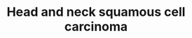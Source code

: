---
annotations:
- type: Disease Ontology
  value: head and neck carcinoma
authors:
- Khanspers
- Egonw
- DeSl
- Marvin M2
- MaintBot
- Eweitz
description: HNSCC, which includes malignant squamous lesions arising in the oral
  cavity, larynx and pharynx, is the seventh most common cancer in the world. HNSCC
  has a remarkable multiplicity and diversity of genetic alterations. Most genomic
  alterations in HNSCC converge in a handful of molecular pathways resulting in cell
  cycle deregulation, genomic instability, cell differentiation defects, and persistent
  mitogenic signaling, the latter involving aberrant PI3K/mTOR pathway activation
  thereby rendering HNSCC responsive to PI3K/mTOR inhibitors.  Pathway is based on
  [https://europepmc.org/articles/PMC4348071 Fig 1 from Iglesias-Bartolome et al],
  [https://www.nature.com/articles/nature14129 Fig 5 from Li et al] and [https://clinicalgate.com/the-molecular-pathogenesis-of-head-and-neck-cancer/
  Fig 33-3 from Clinicalgate].   Description is modified from [https://europepmc.org/articles/PMC4348071
  Iglesias-Bartolome et al].
last-edited: 2021-05-22
organisms:
- Homo sapiens
redirect_from:
- /index.php/Pathway:WP4674
- /instance/WP4674
schema-jsonld:
- '@context': https://schema.org/
  '@id': https://wikipathways.github.io/pathways/WP4674.html
  '@type': Dataset
  creator:
    '@type': Organization
    name: WikiPathways
  description: HNSCC, which includes malignant squamous lesions arising in the oral
    cavity, larynx and pharynx, is the seventh most common cancer in the world. HNSCC
    has a remarkable multiplicity and diversity of genetic alterations. Most genomic
    alterations in HNSCC converge in a handful of molecular pathways resulting in
    cell cycle deregulation, genomic instability, cell differentiation defects, and
    persistent mitogenic signaling, the latter involving aberrant PI3K/mTOR pathway
    activation thereby rendering HNSCC responsive to PI3K/mTOR inhibitors.  Pathway
    is based on [https://europepmc.org/articles/PMC4348071 Fig 1 from Iglesias-Bartolome
    et al], [https://www.nature.com/articles/nature14129 Fig 5 from Li et al] and
    [https://clinicalgate.com/the-molecular-pathogenesis-of-head-and-neck-cancer/
    Fig 33-3 from Clinicalgate].   Description is modified from [https://europepmc.org/articles/PMC4348071
    Iglesias-Bartolome et al].
  keywords:
  - TSC1
  - EGFR
  - TP63
  - FGFR3
  - MAML1
  - DDIT4
  - STK11
  - TP53
  - NUMB
  - mTOR inhibitors
  - PTEN
  - CCND1
  - 'p14 ARF '
  - HPV E7
  - FGFR1
  - NOTCH1
  - TGFBR2
  - metformin
  - TSC2
  - AKT3
  - FGFR2
  - PIK3CB
  - HRAS
  - GAB1
  - KRAS
  - AKT2
  - BIRC2
  - RPS6
  - PIK3R2
  - rapamycin
  - NOTCH2
  - ERBB2
  - PIK3R5
  - RPTOR
  - VEGFA
  - MIRLET7C
  - RB1
  - CTNNB1
  - IRF6
  - PDPK1
  - SESN2
  - FKBP1A
  - CASP8
  - MAPKAP1
  - MLST8
  - RHEB
  - FADD
  - PI3K inhibitors
  - PIK3CG
  - RICTOR
  - TERT
  - E2F1
  - IGF1R
  - RELA
  - CSMD3
  - PRKAA2
  - PIP3
  - p16 INK4a
  - EIF4E
  - TRAF3
  - NFKB2
  - (CDKN2A)
  - PIK3CA
  - CUL3
  - Apoptosis
  - SESN1
  - FAT1
  - NFKB1
  - AJUBA
  - PRKAA1
  - PIK3R1
  - CDKN1A
  - SMAD4
  - NFE2L2
  - CDK4
  - CDK6
  - MTOR
  - EIF4EBP1
  - NRAS
  - KEAP1
  - AKT1
  - RPS6KB2
  - REL
  - HPV E6
  - Cell cycle
  license: CC0
  name: Head and neck squamous cell carcinoma
seo: CreativeWork
title: Head and neck squamous cell carcinoma
wpid: WP4674
---
